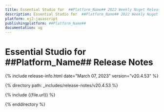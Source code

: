 ```yaml
---
title: Essential Studio for  ##Platform_Name## 2022 Weekly Nuget Release Release Notes  
description: Essential Studio for  ##Platform_Name## 2022 Weekly Nuget Release Release Notes  
platform: ej2-javascript
publishingplatform: ##Platform_Name##
documentation: ug
---
```


# Essential Studio for  ##Platform_Name##   Release Notes  

{% include release-info.html date="March 07, 2023"  version="v20.4.53" %} 

{% directory path: _includes/release-notes/v20.4.53 %}

{% include {{file.url}} %}

{% enddirectory %}


